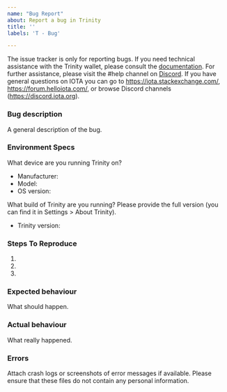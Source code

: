```yaml
---
name: "Bug Report"
about: Report a bug in Trinity
title: ''
labels: 'T - Bug'

---
```


<!--- Remove text and sections that do not apply -->

The issue tracker is only for reporting bugs. If you need technical assistance with the Trinity wallet, please consult the [documentation](https://docs.iota.works/trinity). For further assistance, please visit the #help channel on [Discord](https://discord.iota.org).
If you have general questions on IOTA you can go to https://iota.stackexchange.com/, https://forum.helloiota.com/, or browse Discord channels (https://discord.iota.org).

### Bug description
A general description of the bug.

### Environment Specs
What device are you running Trinity on?

- Manufacturer:
- Model:
- OS version:

What build of Trinity are you running? Please provide the full version (you can find it in Settings > About Trinity).

- Trinity version:

### Steps To Reproduce
1.
2.
3.

### Expected behaviour
What should happen.

### Actual behaviour
What really happened.

### Errors
Attach crash logs or screenshots of error messages if available. Please ensure that these files do not contain any personal information.

